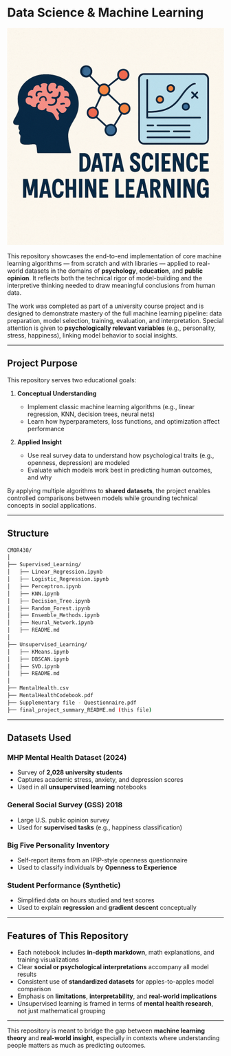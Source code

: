 # Data Science & Machine Learning
![](./MachineLearning.png)

This repository showcases the end-to-end implementation of core machine learning algorithms — from scratch and with libraries — applied to real-world datasets in the domains of **psychology**, **education**, and **public opinion**. It reflects both the technical rigor of model-building and the interpretive thinking needed to draw meaningful conclusions from human data.

The work was completed as part of a university course project and is designed to demonstrate mastery of the full machine learning pipeline: data preparation, model selection, training, evaluation, and interpretation. Special attention is given to **psychologically relevant variables** (e.g., personality, stress, happiness), linking model behavior to social insights.

---

## Project Purpose

This repository serves two educational goals:

1. **Conceptual Understanding**  
   - Implement classic machine learning algorithms (e.g., linear regression, KNN, decision trees, neural nets)
   - Learn how hyperparameters, loss functions, and optimization affect performance

2. **Applied Insight**  
   - Use real survey data to understand how psychological traits (e.g., openness, depression) are modeled
   - Evaluate which models work best in predicting human outcomes, and why

By applying multiple algorithms to **shared datasets**, the project enables controlled comparisons between models while grounding technical concepts in social applications.

---

## Structure

```bash
CMOR438/
│
├── Supervised_Learning/
│   ├── Linear_Regression.ipynb
│   ├── Logistic_Regression.ipynb
│   ├── Perceptron.ipynb
│   ├── KNN.ipynb
│   ├── Decision_Tree.ipynb
│   ├── Random_Forest.ipynb
│   ├── Ensemble_Methods.ipynb
│   ├── Neural_Network.ipynb
│   ├── README.md
│
├── Unsupervised_Learning/
│   ├── KMeans.ipynb
│   ├── DBSCAN.ipynb
│   ├── SVD.ipynb
│   ├── README.md
│
├── MentalHealth.csv
├── MentalHealthCodebook.pdf
├── Supplementary file - Questionnaire.pdf
├── final_project_summary_README.md (this file)
```

---

## Datasets Used

### MHP Mental Health Dataset (2024)
- Survey of **2,028 university students**
- Captures academic stress, anxiety, and depression scores
- Used in all **unsupervised learning** notebooks

### General Social Survey (GSS) 2018
- Large U.S. public opinion survey
- Used for **supervised tasks** (e.g., happiness classification)

### Big Five Personality Inventory
- Self-report items from an IPIP-style openness questionnaire
- Used to classify individuals by **Openness to Experience**

### Student Performance (Synthetic)
- Simplified data on hours studied and test scores
- Used to explain **regression** and **gradient descent** conceptually

---

## Features of This Repository

- Each notebook includes **in-depth markdown**, math explanations, and training visualizations
- Clear **social or psychological interpretations** accompany all model results
- Consistent use of **standardized datasets** for apples-to-apples model comparison
- Emphasis on **limitations**, **interpretability**, and **real-world implications**
- Unsupervised learning is framed in terms of **mental health research**, not just mathematical grouping

---

This repository is meant to bridge the gap between **machine learning theory** and **real-world insight**, especially in contexts where understanding people matters as much as predicting outcomes.
